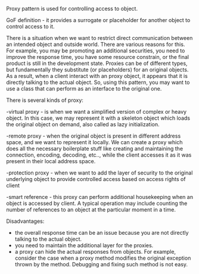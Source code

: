 
Proxy pattern is used for controlling access to object.

GoF definition - it provides a surrogate or placeholder for another object to control access to it.

There is a situation when we want to restrict direct communication between an intended object and outside world. There 
are various reasons for this. For example, you may be promoting an additional securities, you need to improve the 
response time, you have some resource constrain, or the final product is still in the development state.
Proxies can be of different types, but fundamentally they substitute (or placeholders) for an original objects. 
As a result, when a client interact with an proxy object, it appears that it is directly talking to the actual object.
So, using this pattern, you may want to use a class that can perform as an interface to the original one.

There is several kinds of proxy:

-virtual proxy - is when we want a simplified version of complex or heavy object.
In this case, we may represent it with a skeleton object which loads the original object on demand,
also called as lazy initialization.

-remote proxy - when the original object is present in different address space, and we want to represent it locally.
We can create a proxy which does all the necessary boilerplate stuff like creating and maintaining the connection,
encoding, decoding, etc.., while the client accesses it as it was present in their local address space.

-protection proxy - when we want to add the layer of security to the original underlying object to provide controlled
access based on access rights of client

-smart reference - this proxy can perform additional housekeeping when an object is accessed by client. A typical 
operation may include  counting the number of references to an object at the particular moment in a time.

Disadvantages:
- the overall response time can be an issue because you are not directly talking to the actual object.
- you need to maintain the additional layer for the proxies.
- a proxy can hide the actual responses from objects. For example, consider the case when a proxy method modifies
the original exception thrown by the method. Debugging and fixing such method is not easy.